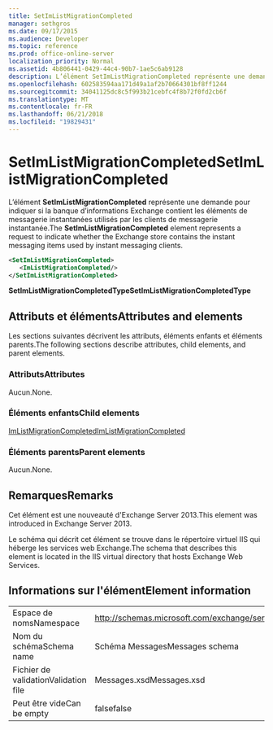 ```yaml
---
title: SetImListMigrationCompleted
manager: sethgros
ms.date: 09/17/2015
ms.audience: Developer
ms.topic: reference
ms.prod: office-online-server
localization_priority: Normal
ms.assetid: 4b806441-0429-44c4-90b7-1ae5c6ab9128
description: L’élément SetImListMigrationCompleted représente une demande pour indiquer si la banque d’informations Exchange contient les éléments de messagerie instantanées utilisés par les clients de messagerie instantanée.
ms.openlocfilehash: 602583594aa171d49a1af2b70664301bf8ff1244
ms.sourcegitcommit: 34041125dc8c5f993b21cebfc4f8b72f0fd2cb6f
ms.translationtype: MT
ms.contentlocale: fr-FR
ms.lasthandoff: 06/21/2018
ms.locfileid: "19829431"
---
```

# <a name="setimlistmigrationcompleted"></a><span data-ttu-id="c4a77-103">SetImListMigrationCompleted</span><span class="sxs-lookup"><span data-stu-id="c4a77-103">SetImListMigrationCompleted</span></span>

<span data-ttu-id="c4a77-104">L’élément **SetImListMigrationCompleted** représente une demande pour indiquer si la banque d’informations Exchange contient les éléments de messagerie instantanées utilisés par les clients de messagerie instantanée.</span><span class="sxs-lookup"><span data-stu-id="c4a77-104">The **SetImListMigrationCompleted** element represents a request to indicate whether the Exchange store contains the instant messaging items used by instant messaging clients.</span></span> 
  
```XML
<SetImListMigrationCompleted>
   <ImListMigrationCompleted/>
</SetImListMigrationCompleted>
```

 <span data-ttu-id="c4a77-105">**SetImListMigrationCompletedType**</span><span class="sxs-lookup"><span data-stu-id="c4a77-105">**SetImListMigrationCompletedType**</span></span>
## <a name="attributes-and-elements"></a><span data-ttu-id="c4a77-106">Attributs et éléments</span><span class="sxs-lookup"><span data-stu-id="c4a77-106">Attributes and elements</span></span>

<span data-ttu-id="c4a77-107">Les sections suivantes décrivent les attributs, éléments enfants et éléments parents.</span><span class="sxs-lookup"><span data-stu-id="c4a77-107">The following sections describe attributes, child elements, and parent elements.</span></span>
  
### <a name="attributes"></a><span data-ttu-id="c4a77-108">Attributs</span><span class="sxs-lookup"><span data-stu-id="c4a77-108">Attributes</span></span>

<span data-ttu-id="c4a77-109">Aucun.</span><span class="sxs-lookup"><span data-stu-id="c4a77-109">None.</span></span>
  
### <a name="child-elements"></a><span data-ttu-id="c4a77-110">Éléments enfants</span><span class="sxs-lookup"><span data-stu-id="c4a77-110">Child elements</span></span>

[<span data-ttu-id="c4a77-111">ImListMigrationCompleted</span><span class="sxs-lookup"><span data-stu-id="c4a77-111">ImListMigrationCompleted</span></span>](imlistmigrationcompleted.md)
  
### <a name="parent-elements"></a><span data-ttu-id="c4a77-112">Éléments parents</span><span class="sxs-lookup"><span data-stu-id="c4a77-112">Parent elements</span></span>

<span data-ttu-id="c4a77-113">Aucun.</span><span class="sxs-lookup"><span data-stu-id="c4a77-113">None.</span></span>
  
## <a name="remarks"></a><span data-ttu-id="c4a77-114">Remarques</span><span class="sxs-lookup"><span data-stu-id="c4a77-114">Remarks</span></span>

<span data-ttu-id="c4a77-115">Cet élément est une nouveauté d'Exchange Server 2013.</span><span class="sxs-lookup"><span data-stu-id="c4a77-115">This element was introduced in Exchange Server 2013.</span></span>
  
<span data-ttu-id="c4a77-116">Le schéma qui décrit cet élément se trouve dans le répertoire virtuel IIS qui héberge les services web Exchange.</span><span class="sxs-lookup"><span data-stu-id="c4a77-116">The schema that describes this element is located in the IIS virtual directory that hosts Exchange Web Services.</span></span>
  
## <a name="element-information"></a><span data-ttu-id="c4a77-117">Informations sur l'élément</span><span class="sxs-lookup"><span data-stu-id="c4a77-117">Element information</span></span>

|||
|:-----|:-----|
|<span data-ttu-id="c4a77-118">Espace de noms</span><span class="sxs-lookup"><span data-stu-id="c4a77-118">Namespace</span></span>  <br/> |http://schemas.microsoft.com/exchange/services/2006/messages  <br/> |
|<span data-ttu-id="c4a77-119">Nom du schéma</span><span class="sxs-lookup"><span data-stu-id="c4a77-119">Schema name</span></span>  <br/> |<span data-ttu-id="c4a77-120">Schéma Messages</span><span class="sxs-lookup"><span data-stu-id="c4a77-120">Messages schema</span></span>  <br/> |
|<span data-ttu-id="c4a77-121">Fichier de validation</span><span class="sxs-lookup"><span data-stu-id="c4a77-121">Validation file</span></span>  <br/> |<span data-ttu-id="c4a77-122">Messages.xsd</span><span class="sxs-lookup"><span data-stu-id="c4a77-122">Messages.xsd</span></span>  <br/> |
|<span data-ttu-id="c4a77-123">Peut être vide</span><span class="sxs-lookup"><span data-stu-id="c4a77-123">Can be empty</span></span>  <br/> |<span data-ttu-id="c4a77-124">false</span><span class="sxs-lookup"><span data-stu-id="c4a77-124">false</span></span>  <br/> |
   

